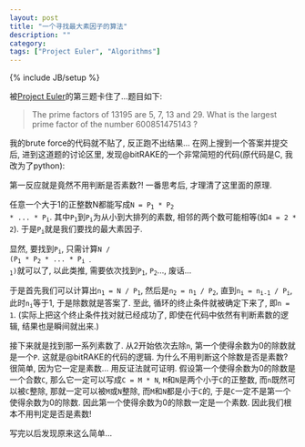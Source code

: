 ```yaml
---
layout: post
title: "一个寻找最大素因子的算法"
description: ""
category: 
tags: ["Project Euler", "Algorithms"]
---
```

{% include JB/setup %}

被[Project Euler](http://projecteuler.net/problems)的第三题卡住了...题目如下:

>The prime factors of 13195 are 5, 7, 13 and 29.
>What is the largest prime factor of the number 600851475143 ?

我的brute force的代码就不贴了, 反正跑不出结果... 在网上搜到一个答案并提交后, 进到这道题的讨论区里, 发现@bitRAKE的一个非常简短的代码(原代码是C, 我改为了python):

<!--more-->
<script src="https://gist.github.com/Xidai/a3f423126d85b3fa3fcf.js"></script>

第一反应就是竟然不用判断是否素数?! 一番思考后, 才理清了这里面的原理.

任意一个大于1的正整数N都能写成<code>N = P<sub>1</sub> * P<sub>2</sub> * ... * P<sub>i</sub></code>. 其中<code>P<sub>1</sub></code>到<code>P<sub>i</sub></code>为从小到大排列的素数, 相邻的两个数可能相等(如`4 = 2 * 2`). 于是<code>P<sub>i</sub></code>就是我们要找的最大素因子.

显然, 要找到<code>P<sub>i</sub></code>, 只需计算<code>N / (P<sub>1</sub> * P<sub>2</sub> * ... * P<sub>i - 1</sub>)</code>就可以了, 以此类推, 需要依次找到<code>P<sub>1</sub></code>, <code>P<sub>2</sub></code>..., 废话...

于是首先我们可以计算出<code>n<sub>1</sub> = N / P<sub>1</sub></code>, 然后是<code>n<sub>2</sub> = n<sub>1</sub> / P<sub>2</sub></code>, 直到<code>n<sub>i</sub> = n<sub>i-1</sub> / P<sub>i</sub></code>, 此时<code>n<sub>i</sub></code>等于1, 于是除数就是答案了. 至此, 循环的终止条件就被确定下来了, 即<code>n = 1</code>. (实际上把这个终止条件找对就已经成功了, 即使在代码中依然有判断素数的逻辑, 结果也是瞬间就出来.)

接下来就是找到那一系列素数了. 从2开始依次去除`n`, 第一个使得余数为0的除数就是一个`P`. 这就是@bitRAKE的代码的逻辑. 为什么不用判断这个除数是否是素数? 很简单, 因为它一定是素数... 用反证法就可证明. 假设第一个使得余数为0的除数是一个合数`C`, 那么它一定可以写成`C = M * N`, `M`和`N`是两个小于`C`的正整数, 而`n`既然可以被`C`整除, 那就一定可以被`M`或`N`整除, 而`M`和`N`都是小于`C`的, 于是`C`一定不是第一个使得余数为0的除数. 因此第一个使得余数为0的除数一定是一个素数. 因此我们根本不用判定是否是素数!

写完以后发现原来这么简单...